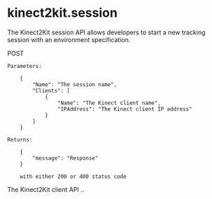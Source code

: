 # kinect2kit.session
The Kinect2Kit session API allows developers to start a new tracking session with an environment specification.



POST


    Parameters:

        {
            "Name": "The session name",
            "Clients": [
                {
                    "Name": "The Kinect client name",
                    "IPAddress": "The Kinect client IP address"
                }
            ]
        }

    Returns:

        {
            "message": "Response"
        }

        with either 200 or 400 status code


The Kinect2Kit client API ..

